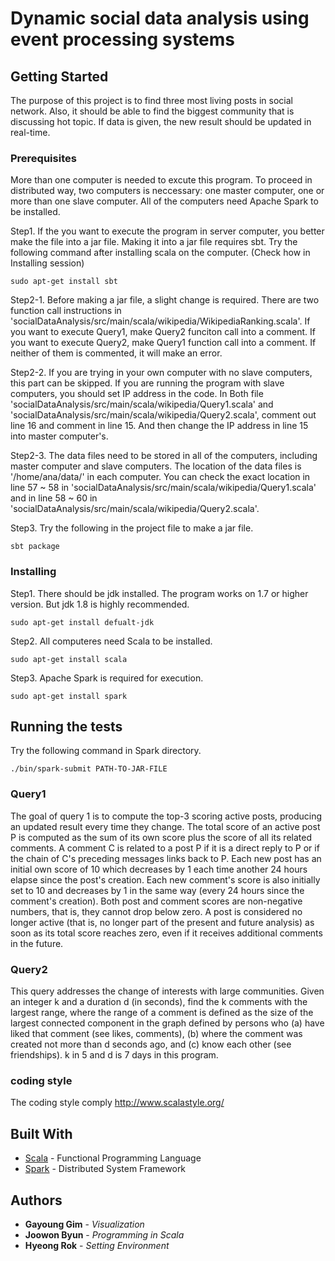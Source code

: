 # Dynamic social data analysis using event processing systems

## Getting Started

The purpose of this project is to find three most living posts in social network. Also, it should be able to find the biggest community that is discussing hot topic. If data is given, the new result should be updated in real-time.

### Prerequisites

More than one computer is needed to excute this program. To proceed in distributed way, two computers is neccessary: one master computer, one or more than one slave computer. All of the computers need Apache Spark to be installed.

Step1. If the you want to execute the program in server computer, you better make the file into a jar file. Making it into a jar file requires sbt. Try the following command after installing scala on the computer. (Check how in Installing session)
```
sudo apt-get install sbt
```

Step2-1. Before making a jar file, a slight change is required. There are two function call instructions in 'socialDataAnalysis/src/main/scala/wikipedia/WikipediaRanking.scala'. If you want to execute Query1, make Query2 funciton call into a comment. If you want to execute Query2, make Query1 function call into a comment. If neither of them is commented, it will make an error.

Step2-2. If you are trying in your own computer with no slave computers, this part can be skipped. If you are running the program with slave computers, you should set IP address in the code. In Both file 'socialDataAnalysis/src/main/scala/wikipedia/Query1.scala' and 'socialDataAnalysis/src/main/scala/wikipedia/Query2.scala', comment out line 16 and comment in line 15. And then change the IP address in line 15 into master computer's.

Step2-3. The data files need to be stored in all of the computers, including master computer and slave computers. The location of the data files is '/home/ana/data/' in each computer. You can check the exact location in line 57 ~ 58 in 'socialDataAnalysis/src/main/scala/wikipedia/Query1.scala' and in line 58 ~ 60 in 'socialDataAnalysis/src/main/scala/wikipedia/Query2.scala'.


Step3. Try the following in the project file to make a jar file.
```
sbt package
```

### Installing

Step1. There should be jdk installed. The program works on 1.7 or higher version. But jdk 1.8 is highly recommended.
```
sudo apt-get install defualt-jdk
```

Step2. All computeres need Scala to be installed.
```
sudo apt-get install scala
```

Step3. Apache Spark is required for execution.
```
sudo apt-get install spark
```

## Running the tests

Try the following command in Spark directory.
```
./bin/spark-submit PATH-TO-JAR-FILE
```

### Query1
The goal of query 1 is to compute the top-3 scoring active posts, producing an updated result every time they change.
The total score of an active post P is computed as the sum of its own score plus the score of all its related comments. A comment C is related to a post P if it is a direct reply to P or if the chain of C's preceding messages links back to P.
Each new post has an initial own score of 10 which decreases by 1 each time another 24 hours elapse since the post's creation. Each new comment's score is also initially set to 10 and decreases by 1 in the same way (every 24 hours since the comment's creation). Both post and comment scores are non-negative numbers, that is, they cannot drop below zero. A post is considered no longer active (that is, no longer part of the present and future analysis) as soon as its total score reaches zero, even if it receives additional comments in the future.

### Query2
This query addresses the change of interests with large communities.
Given an integer k and a duration d (in seconds), find the k comments with the largest range, where the range of a comment is defined as the size of the largest connected component in the graph defined by persons who (a) have liked that comment (see likes, comments), (b) where the comment was created not more than d seconds ago, and (c) know each other (see friendships).
k in 5 and d is 7 days in this program.

### coding style

The coding style comply http://www.scalastyle.org/


## Built With

* [Scala](https://www.scala-lang.org/) - Functional Programming Language
* [Spark](https://spark.apache.org/) - Distributed System Framework


## Authors

* **Gayoung Gim** - *Visualization*
* **Joowon Byun** - *Programming in Scala*
* **Hyeong Rok** - *Setting Environment*
